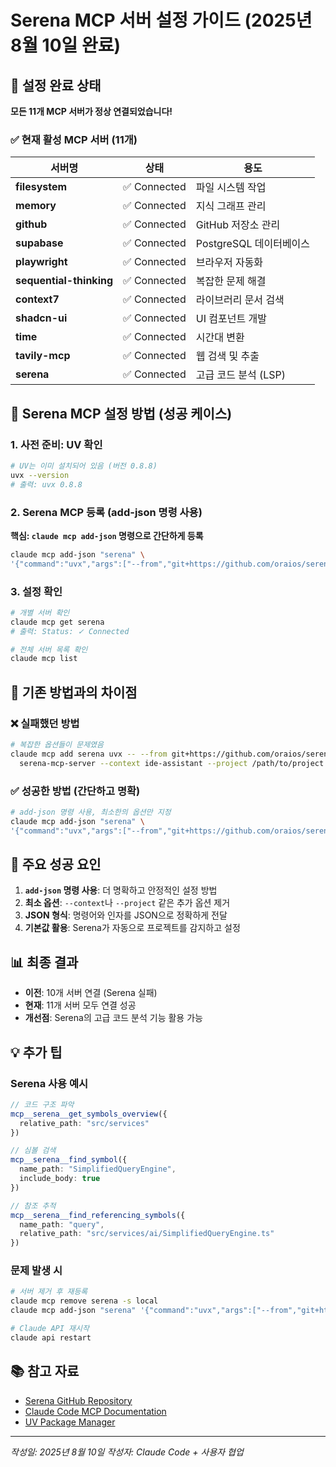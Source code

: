 # Serena MCP 서버 설정 가이드 (2025년 8월 10일 완료)

## 🎉 설정 완료 상태

**모든 11개 MCP 서버가 정상 연결되었습니다!**

### ✅ 현재 활성 MCP 서버 (11개)

| 서버명 | 상태 | 용도 |
|--------|------|------|
| **filesystem** | ✅ Connected | 파일 시스템 작업 |
| **memory** | ✅ Connected | 지식 그래프 관리 |
| **github** | ✅ Connected | GitHub 저장소 관리 |
| **supabase** | ✅ Connected | PostgreSQL 데이터베이스 |
| **playwright** | ✅ Connected | 브라우저 자동화 |
| **sequential-thinking** | ✅ Connected | 복잡한 문제 해결 |
| **context7** | ✅ Connected | 라이브러리 문서 검색 |
| **shadcn-ui** | ✅ Connected | UI 컴포넌트 개발 |
| **time** | ✅ Connected | 시간대 변환 |
| **tavily-mcp** | ✅ Connected | 웹 검색 및 추출 |
| **serena** | ✅ Connected | 고급 코드 분석 (LSP) |

## 🔧 Serena MCP 설정 방법 (성공 케이스)

### 1. 사전 준비: UV 확인
```bash
# UV는 이미 설치되어 있음 (버전 0.8.8)
uvx --version
# 출력: uvx 0.8.8
```

### 2. Serena MCP 등록 (add-json 명령 사용)

**핵심: `claude mcp add-json` 명령으로 간단하게 등록**

```bash
claude mcp add-json "serena" \
'{"command":"uvx","args":["--from","git+https://github.com/oraios/serena","serena-mcp-server"]}'
```

### 3. 설정 확인
```bash
# 개별 서버 확인
claude mcp get serena
# 출력: Status: ✓ Connected

# 전체 서버 목록 확인
claude mcp list
```

## 📝 기존 방법과의 차이점

### ❌ 실패했던 방법
```bash
# 복잡한 옵션들이 문제였음
claude mcp add serena uvx -- --from git+https://github.com/oraios/serena \
  serena-mcp-server --context ide-assistant --project /path/to/project
```

### ✅ 성공한 방법 (간단하고 명확)
```bash
# add-json 명령 사용, 최소한의 옵션만 지정
claude mcp add-json "serena" \
'{"command":"uvx","args":["--from","git+https://github.com/oraios/serena","serena-mcp-server"]}'
```

## 🚀 주요 성공 요인

1. **`add-json` 명령 사용**: 더 명확하고 안정적인 설정 방법
2. **최소 옵션**: `--context`나 `--project` 같은 추가 옵션 제거
3. **JSON 형식**: 명령어와 인자를 JSON으로 정확하게 전달
4. **기본값 활용**: Serena가 자동으로 프로젝트를 감지하고 설정

## 📊 최종 결과

- **이전**: 10개 서버 연결 (Serena 실패)
- **현재**: 11개 서버 모두 연결 성공
- **개선점**: Serena의 고급 코드 분석 기능 활용 가능

## 💡 추가 팁

### Serena 사용 예시
```typescript
// 코드 구조 파악
mcp__serena__get_symbols_overview({
  relative_path: "src/services"
})

// 심볼 검색
mcp__serena__find_symbol({
  name_path: "SimplifiedQueryEngine",
  include_body: true
})

// 참조 추적
mcp__serena__find_referencing_symbols({
  name_path: "query",
  relative_path: "src/services/ai/SimplifiedQueryEngine.ts"
})
```

### 문제 발생 시
```bash
# 서버 제거 후 재등록
claude mcp remove serena -s local
claude mcp add-json "serena" '{"command":"uvx","args":["--from","git+https://github.com/oraios/serena","serena-mcp-server"]}'

# Claude API 재시작
claude api restart
```

## 📚 참고 자료

- [Serena GitHub Repository](https://github.com/oraios/serena)
- [Claude Code MCP Documentation](https://docs.anthropic.com/en/docs/claude-code/mcp)
- [UV Package Manager](https://docs.astral.sh/uv/)

---

*작성일: 2025년 8월 10일*
*작성자: Claude Code + 사용자 협업*